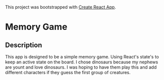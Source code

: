 This project was bootstrapped with [Create React App](https://github.com/facebook/create-react-app).

# Memory Game

## Description

This app is designed to be a simple memory game. Using React's state's to keep an active state on the board. I chose dinosaurs because my nephews are yount and love dinosaurs. I was hoping to have them play this and add different characters if they guess the first group of creatures. 
